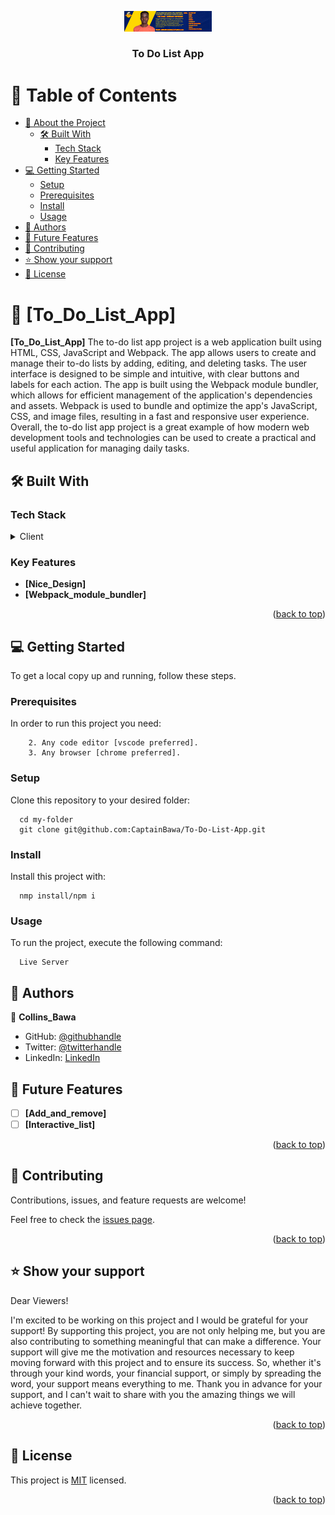 <a name="readme-top"></a>


<div align="center">
  <img src="LinkedIn Cover Main.jpg" alt="logo" width="140"  height="auto" />
  <br/>

  <h3><b>To Do List App</b></h3>

</div>


# 📗 Table of Contents

- [📖 About the Project](#about-project)
  - [🛠 Built With](#built-with)
    - [Tech Stack](#tech-stack)
    - [Key Features](#key-features)
- [💻 Getting Started](#getting-started)
  - [Setup](#setup)
  - [Prerequisites](#prerequisites)
  - [Install](#install)
  - [Usage](#usage)
- [👥 Authors](#authors)
- [🔭 Future Features](#future-features)
- [🤝 Contributing](#contributing)
- [⭐️ Show your support](#support)
- [📝 License](#license)


# 📖 [To_Do_List_App] <a name="about-project"></a>


**[To_Do_List_App]** The to-do list app project is a web application built using HTML, CSS, JavaScript and Webpack. The app allows users to create and manage their to-do lists by adding, editing, and deleting tasks. The user interface is designed to be simple and intuitive, with clear buttons and labels for each action.
The app is built using the Webpack module bundler, which allows for efficient management of the application's dependencies and assets. Webpack is used to bundle and optimize the app's JavaScript, CSS, and image files, resulting in a fast and responsive user experience.
Overall, the to-do list app project is a great example of how modern web development tools and technologies can be used to create a practical and useful application for managing daily tasks.

## 🛠 Built With <a name="built-with"></a>

### Tech Stack <a name="tech-stack"></a>

<details>
  <summary>Client</summary>
  <ul>
    <li><a href="https://html.com/">HTML</a></li>
    <li><a href="https://developer.mozilla.org/en-US/docs/Web/CSS">CSS</a></li>
    <li><a href="https://www.javascript.com/">JAVASCRIPT</a></li>
    <li><a href="https://webpack.js.org/">WEBPACK</a></li>
  </ul>
</details>

### Key Features <a name="key-features"></a>

- **[Nice_Design]**
- **[Webpack_module_bundler]**

<p align="right">(<a href="#readme-top">back to top</a>)</p>



## 💻 Getting Started <a name="getting-started"></a>

To get a local copy up and running, follow these steps.

### Prerequisites

In order to run this project you need:


``` 1. Git installed on your machine.
    2. Any code editor [vscode preferred].
    3. Any browser [chrome preferred].
```

### Setup

Clone this repository to your desired folder:


``` 
  cd my-folder
  git clone git@github.com:CaptainBawa/To-Do-List-App.git

```

### Install

Install this project with:


```  
  nmp install/npm i

```

### Usage

To run the project, execute the following command:


```
  Live Server
```

## 👥 Authors <a name="authors"></a>

👤 **Collins_Bawa**

- GitHub: [@githubhandle](https://github.com/CaptainBawa)
- Twitter: [@twitterhandle](https://twitter.com/BawaCollins)
- LinkedIn: [LinkedIn](https://linkedin.com/in/linkedinhandle)


## 🔭 Future Features <a name="future-features"></a>


- [ ] **[Add_and_remove]**
- [ ] **[Interactive_list]**

<p align="right">(<a href="#readme-top">back to top</a>)</p>


## 🤝 Contributing <a name="contributing"></a>

Contributions, issues, and feature requests are welcome!

Feel free to check the [issues page](https://github.com/CaptainBawa/To-Do-List-App/issues).

<p align="right">(<a href="#readme-top">back to top</a>)</p>


## ⭐️ Show your support <a name="support"></a>

Dear Viewers!

I'm excited to be working on this project and I would be grateful for your support! By supporting this project, you are not only helping me, but you are also contributing to something meaningful that can make a difference. Your support will give me the motivation and resources necessary to keep moving forward with this project and to ensure its success. So, whether it's through your kind words, your financial support, or simply by spreading the word, your support means everything to me. Thank you in advance for your support, and I can't wait to share with you the amazing things we will achieve together.

<p align="right">(<a href="#readme-top">back to top</a>)</p>

## 📝 License <a name="license"></a>

This project is [MIT](https://github.com/CaptainBawa/To-Do-List-App/blob/to-do-app/LICENSE) licensed.

<p align="right">(<a href="#readme-top">back to top</a>)</p>
